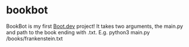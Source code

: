 # bookbot

BookBot is my first [Boot.dev](https://www.boot.dev) project!
It takes two arguments, the main.py and path to the book ending with .txt.
E.g. python3 main.py /books/frankenstein.txt
